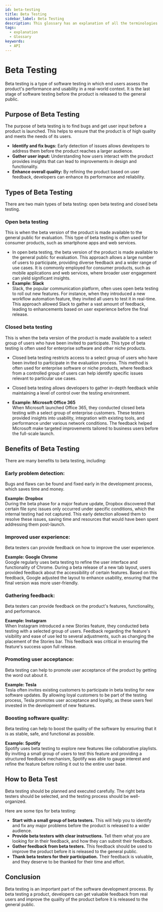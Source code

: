 ```yaml
---
id: beta-testing
title: Beta Testing
sidebar_label: Beta Testing
description: This glossary has an explanation of all the terminologies that beginners find difficult to understand at first glance.
tags:
  - explanation
  - Glossary
keywords:
  - API
---
```


# Beta Testing

Beta testing is a type of software testing in which end users assess the product's performance and usability in a real-world context. It is the last stage of software testing before the product is released to the general public.

## Purpose of Beta Testing

The purpose of beta testing is to find bugs and get user input before a product is launched. This helps to ensure that the product is of high quality and meets the needs of its users.

- **Identify and fix bugs:** Early detection of issues allows developers to address them before the product reaches a larger audience.
- **Gather user input:** Understanding how users interact with the product provides insights that can lead to improvements in design and functionality.
- **Enhance overall quality:** By refining the product based on user feedback, developers can enhance its performance and reliability.

## Types of Beta Testing

There are two main types of beta testing: open beta testing and closed beta testing.

### **Open beta testing**

This is when the beta version of the product is made available to the general public for evaluation. This type of beta testing is often used for consumer products, such as smartphone apps and web services.

- In open beta testing, the beta version of the product is made available to the general public for evaluation. This approach allows a large number of users to participate, providing diverse feedback and a wider range of use cases. It is commonly employed for consumer products, such as mobile applications and web services, where broader user engagement can yield significant insights.
- **Example: Slack**  
  Slack, the popular communication platform, often uses open beta testing to roll out new features. For instance, when they introduced a new workflow automation feature, they invited all users to test it in real-time. This approach allowed Slack to gather a vast amount of feedback, leading to enhancements based on user experience before the final release.

### **Closed beta testing**

This is when the beta version of the product is made available to a select group of users who have been invited to participate. This type of beta testing is often used for enterprise software and other niche products.

- Closed beta testing restricts access to a select group of users who have been invited to participate in the evaluation process. This method is often used for enterprise software or niche products, where feedback from a controlled group of users can help identify specific issues relevant to particular use cases.

- Closed beta testing allows developers to gather in-depth feedback while maintaining a level of control over the testing environment.
- **Example: Microsoft Office 365**  
  When Microsoft launched Office 365, they conducted closed beta testing with a select group of enterprise customers. These testers provided insights into usability, integration with existing tools, and performance under various network conditions. The feedback helped Microsoft make targeted improvements tailored to business users before the full-scale launch.

## Benefits of Beta Testing

There are many benefits to beta testing, including:

### **Early problem detection:**

Bugs and flaws can be found and fixed early in the development process, which saves time and money.

**Example: Dropbox**  
 During the beta phase for a major feature update, Dropbox discovered that certain file sync issues only occurred under specific conditions, which the internal testing had not captured. This early detection allowed them to resolve these issues, saving time and resources that would have been spent addressing them post-launch.

### **Improved user experience:**

Beta testers can provide feedback on how to improve the user experience.

**Example: Google Chrome**  
 Google regularly uses beta testing to refine the user interface and functionality of Chrome. During a beta release of a new tab layout, users provided feedback about the accessibility of certain features. Based on this feedback, Google adjusted the layout to enhance usability, ensuring that the final version was more user-friendly.

### **Gathering feedback:**

Beta testers can provide feedback on the product's features, functionality, and performance.

**Example: Instagram**  
 When Instagram introduced a new Stories feature, they conducted beta testing with a selected group of users. Feedback regarding the feature's visibility and ease of use led to several adjustments, such as changing the placement of the Stories bar. This feedback was critical in ensuring the feature's success upon full release.

### **Promoting user acceptance:**

Beta testing can help to promote user acceptance of the product by getting the word out about it.

**Example: Tesla**  
 Tesla often invites existing customers to participate in beta testing for new software updates. By allowing loyal customers to be part of the testing process, Tesla promotes user acceptance and loyalty, as these users feel invested in the development of new features.

### **Boosting software quality:**

Beta testing can help to boost the quality of the software by ensuring that it is as stable, safe, and functional as possible.

**Example: Spotify**  
 Spotify uses beta testing to explore new features like collaborative playlists. By inviting a small group of users to test this feature and providing a structured feedback mechanism, Spotify was able to gauge interest and refine the feature before rolling it out to the entire user base.

## How to Beta Test

Beta testing should be planned and executed carefully. The right beta testers should be selected, and the testing process should be well-organized.

Here are some tips for beta testing:

- **Start with a small group of beta testers.** This will help you to identify and fix any major problems before the product is released to a wider audience.
- **Provide beta testers with clear instructions.** Tell them what you are looking for in their feedback, and how they can submit their feedback.
- **Gather feedback from beta testers.** This feedback should be used to improve the product before it is released to the general public.
- **Thank beta testers for their participation.** Their feedback is valuable, and they deserve to be thanked for their time and effort.

## Conclusion

Beta testing is an important part of the software development process. By beta testing a product, developers can get valuable feedback from real users and improve the quality of the product before it is released to the general public.
